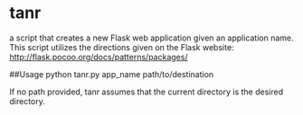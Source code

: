 tanr
====

a script that creates a new Flask web application given an application name. This script utilizes the directions given on the Flask website: http://flask.pocoo.org/docs/patterns/packages/

##Usage
python tanr.py app_name path/to/destination

If no path provided, tanr assumes that the current directory is the desired directory.
